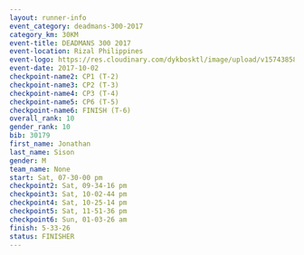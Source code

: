 ```yaml
---
layout: runner-info 
event_category: deadmans-300-2017 
category_km: 30KM 
event-title: DEADMANS 300 2017 
event-location: Rizal Philippines 
event-logo: https://res.cloudinary.com/dykbosktl/image/upload/v1574385898/Logo/2017-DM300-Logo_ljecaw.jpg 
event-date: 2017-10-02 
checkpoint-name2: CP1 (T-2) 
checkpoint-name3: CP2 (T-3) 
checkpoint-name4: CP3 (T-4) 
checkpoint-name5: CP6 (T-5) 
checkpoint-name6: FINISH (T-6) 
overall_rank: 10
gender_rank: 10
bib: 30179
first_name: Jonathan
last_name: Sison
gender: M
team_name: None
start: Sat, 07-30-00 pm
checkpoint2: Sat, 09-34-16 pm
checkpoint3: Sat, 10-02-44 pm
checkpoint4: Sat, 10-25-14 pm
checkpoint5: Sat, 11-51-36 pm
checkpoint6: Sun, 01-03-26 am
finish: 5-33-26
status: FINISHER
---
```

